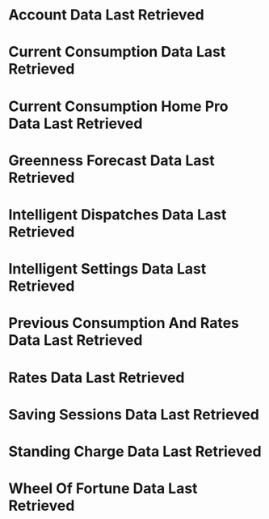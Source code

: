 # Account Data Last Retrieved

# Current Consumption Data Last Retrieved

# Current Consumption Home Pro Data Last Retrieved

# Greenness Forecast Data Last Retrieved

# Intelligent Dispatches Data Last Retrieved

# Intelligent Settings Data Last Retrieved

# Previous Consumption And Rates Data Last Retrieved

# Rates Data Last Retrieved

# Saving Sessions Data Last Retrieved

# Standing Charge Data Last Retrieved

# Wheel Of Fortune Data Last Retrieved